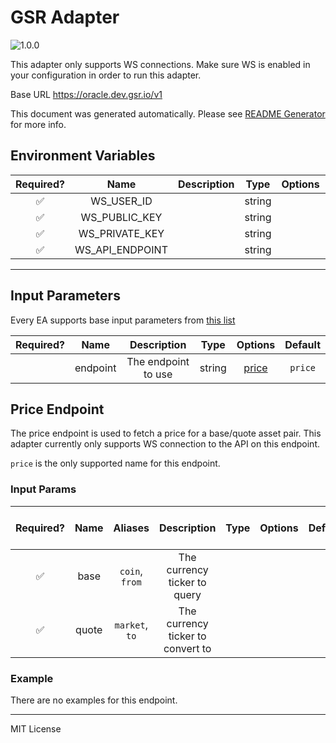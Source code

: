 # GSR Adapter

![1.0.0](https://img.shields.io/github/package-json/v/smartcontractkit/external-adapters-js?filename=packages/sources/gsr/package.json)

This adapter only supports WS connections. Make sure WS is enabled in your configuration in order to run this adapter.

Base URL https://oracle.dev.gsr.io/v1

This document was generated automatically. Please see [README Generator](../../scripts#readme-generator) for more info.

## Environment Variables

| Required? |      Name       | Description |  Type  | Options | Default |
| :-------: | :-------------: | :---------: | :----: | :-----: | :-----: |
|    ✅     |   WS_USER_ID    |             | string |         |         |
|    ✅     |  WS_PUBLIC_KEY  |             | string |         |         |
|    ✅     | WS_PRIVATE_KEY  |             | string |         |         |
|    ✅     | WS_API_ENDPOINT |             | string |         |         |

---

## Input Parameters

Every EA supports base input parameters from [this list](../../core/bootstrap#base-input-parameters)

| Required? |   Name   |     Description     |  Type  |         Options          | Default |
| :-------: | :------: | :-----------------: | :----: | :----------------------: | :-----: |
|           | endpoint | The endpoint to use | string | [price](#price-endpoint) | `price` |

## Price Endpoint

The price endpoint is used to fetch a price for a base/quote asset pair. This adapter currently only supports WS connection to the API on this endpoint.

`price` is the only supported name for this endpoint.

### Input Params

| Required? | Name  |    Aliases     |            Description            | Type | Options | Default | Depends On | Not Valid With |
| :-------: | :---: | :------------: | :-------------------------------: | :--: | :-----: | :-----: | :--------: | :------------: |
|    ✅     | base  | `coin`, `from` |   The currency ticker to query    |      |         |         |            |                |
|    ✅     | quote | `market`, `to` | The currency ticker to convert to |      |         |         |            |                |

### Example

There are no examples for this endpoint.

---

MIT License
